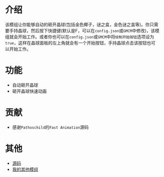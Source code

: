 # 介绍

该模组让你能够自动的砸开晶球(包括金色椰子，谜之盒，金色谜之盒等)。你只需要手持晶球，然后按下快捷键(默认是F，可以在`config.json`或`GMCM`中修改)，该模组就会开始工作。或者你也可以在`config.json`或`GMCM`中将`绘制开始按钮`选项设为`true`，这样在晶球面板的左上角就会有一个开始按钮，手持晶球点击该按钮也可以开始工作。

# 功能

- 自动砸开晶球
- 砸开晶球快速动画

# 贡献

- 感谢`Pathoschild`的`Fast Animation`源码

# 其他

- [源码](https://github.com/weizinai/StardewValleyMods)
- [我的其他模组](https://next.nexusmods.com/profile/weizinai/mods?gameId=1303)